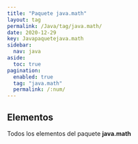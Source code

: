 ```yaml
---
title: "Paquete java.math"
layout: tag
permalink: /Java/tag/java.math/
date: 2020-12-29
key: Javapaquetejava.math
sidebar: 
  nav: java
aside: 
  toc: true
pagination: 
  enabled: true
  tag: "java.math"
  permalink: /:num/
---
```


<h2>Elementos</h2>
Todos los elementos del paquete <strong>java.math</strong>
